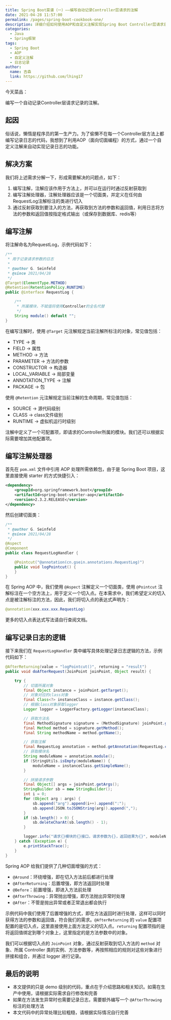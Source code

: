 ```yaml
---
title: Spring Boot菜谱（一）——编写自动记录Controller层请求的注解
date: 2021-04-28 11:57:00
permalink: /pages/spring-boot-cookbook-one/
description: 详细介绍如何使用AOP和自定义注解实现Spring Boot Controller层请求日志的自动记录功能
categories: 
  - Java
  - Spring框架
tags: 
  - Spring Boot
  - AOP
  - 自定义注解
  - 日志记录
author: 
  name: 吉森
  link: https://github.com/lhing17
---
```


今天菜品：

编写一个自动记录Controller层请求记录的注解。
## 起因

俗话说，懒惰是程序员的第一生产力。为了偷懒不在每一个Controller层方法上都编写记录日志的代码，我想到了利用AOP（面向切面编程）的方式，通过一个自定义注解来自动实现记录日志的功能。

## 解决方案

我们将上述需求分解一下，形成需要解决的问题点，如下：

1. 编写注解，注解应该作用于方法上，并可以在运行时通过反射获取到
2. 编写注解处理器，注解处理器应该是一个切面类，并定义在任何由RequestLog注解标注的类进行切入
3. 通过反射获取到要注入的方法，再获取到方法的参数和返回值，利用日志将方法的参数和返回值按指定格式输出（或保存到数据库、redis等）

<!-- more -->

## 编写注解

将注解命名为RequestLog，示例代码如下：

```java
/**
 * 用于记录请求参数的日志
 *
 * @author G. Seinfeld
 * @since 2021/04/28
 */
@Target(ElementType.METHOD)
@Retention(RetentionPolicy.RUNTIME)
public @interface RequestLog {

    /**
     * 所属模块，不赋值将使用Controller的全名代替
     */
    String module() default "";
}
```

在编写注解时，使用 `@Target` 元注解规定当前注解所标注的对象，常见值包括：

- TYPE -> 类
- FIELD -> 属性
- METHOD -> 方法
- PARAMETER -> 方法的参数
- CONSTRUCTOR -> 构造器
- LOCAL_VARIABLE -> 局部变量
- ANNOTATION_TYPE -> 注解
- PACKAGE -> 包

使用 `@Retention` 元注解规定当前注解的生命周期，常见值包括：

- SOURCE -> 源代码级别
- CLASS -> class文件级别
- RUNTIME -> 虚拟机运行时级别

注解中定义了一个可配置项，即请求的Controller所属的模块。我们还可以根据实际需要增加其他配置项。

## 编写注解处理器

首先在 `pom.xml` 文件中引用 AOP 处理所需依赖包，由于是 Spring Boot 项目，这里直接使用 starter 的方式快捷引入：

```xml
<dependency>
    <groupId>org.springframework.boot</groupId>
    <artifactId>spring-boot-starter-aop</artifactId>
    <version>2.3.2.RELEASE</version>
</dependency>
```

然后创建切面类：

```java
/**
 * @author G. Seinfeld
 * @since 2021/04/28
 */
@Aspect
@Component
public class RequestLogHandler {

    @Pointcut("@annotation(cn.gsein.annotations.RequestLog)")
    public void logPointcut() {
    }
}
```

在 Spring AOP 中，我们使用 `@Aspect` 注解定义一个切面类，使用 `@Pointcut` 注解标注在一个空方法上，用于定义一个切入点。在本需求中，我们希望定义的切入点是被注解标注的方法，因此，我们将切入点的表达式声明为：

```java
@annotation(xxx.xxx.xxx.RequestLog)
```

更多的切入点表达式写法请自行查阅文档。

## 编写记录日志的逻辑

接下来我们在 `RequestLogHandler` 类中编写具体处理记录日志逻辑的方法，示例代码如下：

```java
@AfterReturning(value = "logPointcut()", returning = "result")
public void doAfterRequest(JoinPoint joinPoint, Object result) {

    try {
        // 切面所属对象
        final Object instance = joinPoint.getTarget();
        // 对象对应的class对象
        final Class<?> instanceClass = instance.getClass();
        // 根据class对象获取logger
        Logger logger = LoggerFactory.getLogger(instanceClass);

        // 获取方法名
        final MethodSignature signature = (MethodSignature) joinPoint.getSignature();
        final Method method = signature.getMethod();
        final String methodName = method.getName();

        // 获取注解
        final RequestLog annotation = method.getAnnotation(RequestLog.class);
        // 获取模块名
        String moduleName = annotation.module();
        if (StringUtils.isEmpty(moduleName)) {
            moduleName = instanceClass.getSimpleName();
        }

        // 拼接请求参数
        final Object[] args = joinPoint.getArgs();
        StringBuilder sb = new StringBuilder();
        int i = 0;
        for (Object arg : args) {
            sb.append("arg").append(i++).append(":");
            sb.append(JSON.toJSONString(arg)).append(",");
        }
        if (sb.length() > 0) {
            sb.deleteCharAt(sb.length() - 1);
        }

        logger.info("请求{}模块的{}接口，请求参数为{}，返回结果为{}", moduleName, methodName, sb.toString(), JSON.toJSONString(result));
    } catch (Exception e) {
        e.printStackTrace();
    }
}
```
Spring AOP 给我们提供了几种切面增强的方式：

- `@Around`：环绕增强，即在切入方法前后都进行处理
- `@AfterReturning`：后置增强，即方法返回时处理
- `@Before`：前置增强，即进入方法前处理
- `@AfterThrowing`：异常抛出增强，即方法抛出异常时处理
- `@After`：不管是抛出异常或者正常退出都会执行

示例代码中我们使用了后置增强的方式，即在方法返回时进行处理，这样可以同时获得方法的参数和返回值，符合我们的需求。`@AfterReturning` 的 `value` 配置项配置的是切入点，这里直接使用上面方法定义的切入点。`returning` 配置项指的是将返回值绑定到哪个对象上，这里指定的是方法参数中的对象。

我们可以根据切入点的 `JoinPoint` 对象，通过反射获取到切入方法的 `method` 对象、所属 Controller 类的实例、方法参数等，再按照相应的规则对这些对象进行拼接和组合，并通过 logger 进行记录。

## 最后的说明

- 本文提供的只是 demo 级别的代码，重点在于介绍思路和相关知识。如需在生产中使用，请根据实际需求自行修改和完善
- 如果在方法发生异常时也需要记录日志，需要额外编写一个 `@AfterThrowing` 标注的处理方法
- 本文代码中的异常处理比较粗糙，请根据实际情况自行完善


